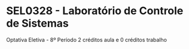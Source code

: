 # SEL0328 - Laboratório de Controle de Sistemas
Optativa Eletiva - 8º Período
2 créditos aula e 0 créditos trabalho
